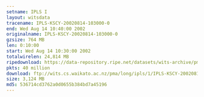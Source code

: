 ```yaml
---
setname: IPLS I
layout: witsdata
tracename: IPLS-KSCY-20020814-103000-0
end: Wed Aug 14 10:40:00 2002
originalname: IPLS-KSCY-20020814-103000-0
gzsize: 764 MB
len: 0:10:00
start: Wed Aug 14 10:30:00 2002
totalwirelen: 24,814 MB
ripedownload: https://data-repository.ripe.net/datasets/wits-archive/pma/long/ipls/1/IPLS-KSCY-20020814-103000-0.gz
pkts: 40 million
download: ftp://wits.cs.waikato.ac.nz/pma/long/ipls/1/IPLS-KSCY-20020814-103000-0.gz
size: 3,124 MB
md5: 536714cd3762a0d0655b384bd7a45196
---
```

